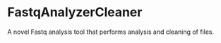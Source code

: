 FastqAnalyzerCleaner
====================

A novel Fastq analysis tool that performs analysis and cleaning of files.
